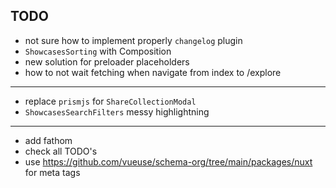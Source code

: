 ## TODO

- not sure how to implement properly `changelog` plugin
- `ShowcasesSorting` with Composition
- new solution for preloader placeholders
- how to not wait fetching when navigate from index to /explore

---

- replace `prismjs` for `ShareCollectionModal`
- `ShowcasesSearchFilters` messy highlightning

---

- add fathom
- check all TODO's
- use https://github.com/vueuse/schema-org/tree/main/packages/nuxt for meta tags
